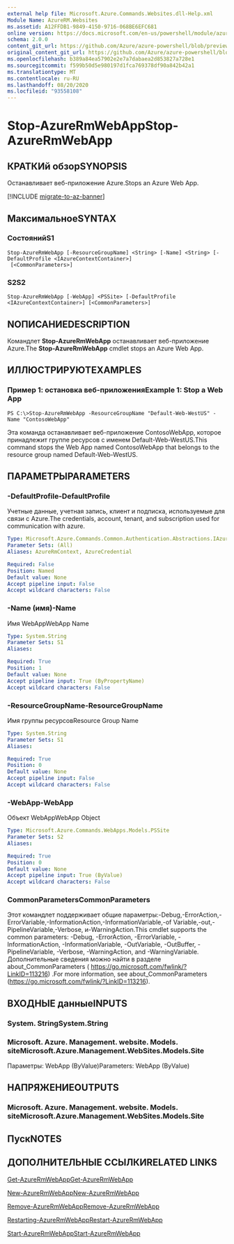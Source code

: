```yaml
---
external help file: Microsoft.Azure.Commands.Websites.dll-Help.xml
Module Name: AzureRM.Websites
ms.assetid: A12FFDB1-9849-4150-9716-068BE6EFC681
online version: https://docs.microsoft.com/en-us/powershell/module/azurerm.websites/stop-azurermwebapp
schema: 2.0.0
content_git_url: https://github.com/Azure/azure-powershell/blob/preview/src/ResourceManager/Websites/Commands.Websites/help/Stop-AzureRmWebApp.md
original_content_git_url: https://github.com/Azure/azure-powershell/blob/preview/src/ResourceManager/Websites/Commands.Websites/help/Stop-AzureRmWebApp.md
ms.openlocfilehash: b389a84ea57902e2e7a7dabaea2d853827a728e1
ms.sourcegitcommit: f599b50d5e980197d1fca769378df90a842b42a1
ms.translationtype: MT
ms.contentlocale: ru-RU
ms.lasthandoff: 08/20/2020
ms.locfileid: "93558108"
---
```

# <span data-ttu-id="92e50-101">Stop-AzureRmWebApp</span><span class="sxs-lookup"><span data-stu-id="92e50-101">Stop-AzureRmWebApp</span></span>

## <span data-ttu-id="92e50-102">КРАТКИй обзор</span><span class="sxs-lookup"><span data-stu-id="92e50-102">SYNOPSIS</span></span>
<span data-ttu-id="92e50-103">Останавливает веб-приложение Azure.</span><span class="sxs-lookup"><span data-stu-id="92e50-103">Stops an Azure Web App.</span></span>

[!INCLUDE [migrate-to-az-banner](../../includes/migrate-to-az-banner.md)]

## <span data-ttu-id="92e50-104">Максимальное</span><span class="sxs-lookup"><span data-stu-id="92e50-104">SYNTAX</span></span>

### <span data-ttu-id="92e50-105">Состояний</span><span class="sxs-lookup"><span data-stu-id="92e50-105">S1</span></span>
```
Stop-AzureRmWebApp [-ResourceGroupName] <String> [-Name] <String> [-DefaultProfile <IAzureContextContainer>]
 [<CommonParameters>]
```

### <span data-ttu-id="92e50-106">S2</span><span class="sxs-lookup"><span data-stu-id="92e50-106">S2</span></span>
```
Stop-AzureRmWebApp [-WebApp] <PSSite> [-DefaultProfile <IAzureContextContainer>] [<CommonParameters>]
```

## <span data-ttu-id="92e50-107">NОПИСАНИЕ</span><span class="sxs-lookup"><span data-stu-id="92e50-107">DESCRIPTION</span></span>
<span data-ttu-id="92e50-108">Командлет **Stop-AzureRmWebApp** останавливает веб-приложение Azure.</span><span class="sxs-lookup"><span data-stu-id="92e50-108">The **Stop-AzureRmWebApp** cmdlet stops an Azure Web App.</span></span>

## <span data-ttu-id="92e50-109">ИЛЛЮСТРИРУЮТ</span><span class="sxs-lookup"><span data-stu-id="92e50-109">EXAMPLES</span></span>

### <span data-ttu-id="92e50-110">Пример 1: остановка веб-приложения</span><span class="sxs-lookup"><span data-stu-id="92e50-110">Example 1: Stop a Web App</span></span>
```
PS C:\>Stop-AzureRmWebApp -ResourceGroupName "Default-Web-WestUS" -Name "ContosoWebApp"
```

<span data-ttu-id="92e50-111">Эта команда останавливает веб-приложение ContosoWebApp, которое принадлежит группе ресурсов с именем Default-Web-WestUS.</span><span class="sxs-lookup"><span data-stu-id="92e50-111">This command stops the Web App named ContosoWebApp that belongs to the resource group named Default-Web-WestUS.</span></span>

## <span data-ttu-id="92e50-112">ПАРАМЕТРЫ</span><span class="sxs-lookup"><span data-stu-id="92e50-112">PARAMETERS</span></span>

### <span data-ttu-id="92e50-113">-DefaultProfile</span><span class="sxs-lookup"><span data-stu-id="92e50-113">-DefaultProfile</span></span>
<span data-ttu-id="92e50-114">Учетные данные, учетная запись, клиент и подписка, используемые для связи с Azure.</span><span class="sxs-lookup"><span data-stu-id="92e50-114">The credentials, account, tenant, and subscription used for communication with azure.</span></span>

```yaml
Type: Microsoft.Azure.Commands.Common.Authentication.Abstractions.IAzureContextContainer
Parameter Sets: (All)
Aliases: AzureRmContext, AzureCredential

Required: False
Position: Named
Default value: None
Accept pipeline input: False
Accept wildcard characters: False
```

### <span data-ttu-id="92e50-115">-Name (имя)</span><span class="sxs-lookup"><span data-stu-id="92e50-115">-Name</span></span>
<span data-ttu-id="92e50-116">Имя WebApp</span><span class="sxs-lookup"><span data-stu-id="92e50-116">WebApp Name</span></span>

```yaml
Type: System.String
Parameter Sets: S1
Aliases:

Required: True
Position: 1
Default value: None
Accept pipeline input: True (ByPropertyName)
Accept wildcard characters: False
```

### <span data-ttu-id="92e50-117">-ResourceGroupName</span><span class="sxs-lookup"><span data-stu-id="92e50-117">-ResourceGroupName</span></span>
<span data-ttu-id="92e50-118">Имя группы ресурсов</span><span class="sxs-lookup"><span data-stu-id="92e50-118">Resource Group Name</span></span>

```yaml
Type: System.String
Parameter Sets: S1
Aliases:

Required: True
Position: 0
Default value: None
Accept pipeline input: False
Accept wildcard characters: False
```

### <span data-ttu-id="92e50-119">-WebApp</span><span class="sxs-lookup"><span data-stu-id="92e50-119">-WebApp</span></span>
<span data-ttu-id="92e50-120">Объект WebApp</span><span class="sxs-lookup"><span data-stu-id="92e50-120">WebApp Object</span></span>

```yaml
Type: Microsoft.Azure.Commands.WebApps.Models.PSSite
Parameter Sets: S2
Aliases:

Required: True
Position: 0
Default value: None
Accept pipeline input: True (ByValue)
Accept wildcard characters: False
```

### <span data-ttu-id="92e50-121">CommonParameters</span><span class="sxs-lookup"><span data-stu-id="92e50-121">CommonParameters</span></span>
<span data-ttu-id="92e50-122">Этот командлет поддерживает общие параметры:-Debug,-ErrorAction,-ErrorVariable,-InformationAction,-InformationVariable,-of Variable,-out,-PipelineVariable,-Verbose, и-WarningAction.</span><span class="sxs-lookup"><span data-stu-id="92e50-122">This cmdlet supports the common parameters: -Debug, -ErrorAction, -ErrorVariable, -InformationAction, -InformationVariable, -OutVariable, -OutBuffer, -PipelineVariable, -Verbose, -WarningAction, and -WarningVariable.</span></span> <span data-ttu-id="92e50-123">Дополнительные сведения можно найти в разделе about_CommonParameters ( https://go.microsoft.com/fwlink/?LinkID=113216) .</span><span class="sxs-lookup"><span data-stu-id="92e50-123">For more information, see about_CommonParameters (https://go.microsoft.com/fwlink/?LinkID=113216).</span></span>

## <span data-ttu-id="92e50-124">ВХОДНЫЕ данные</span><span class="sxs-lookup"><span data-stu-id="92e50-124">INPUTS</span></span>

### <span data-ttu-id="92e50-125">System. String</span><span class="sxs-lookup"><span data-stu-id="92e50-125">System.String</span></span>

### <span data-ttu-id="92e50-126">Microsoft. Azure. Management. website. Models. site</span><span class="sxs-lookup"><span data-stu-id="92e50-126">Microsoft.Azure.Management.WebSites.Models.Site</span></span>
<span data-ttu-id="92e50-127">Параметры: WebApp (ByValue)</span><span class="sxs-lookup"><span data-stu-id="92e50-127">Parameters: WebApp (ByValue)</span></span>

## <span data-ttu-id="92e50-128">НАПРЯЖЕНИЕ</span><span class="sxs-lookup"><span data-stu-id="92e50-128">OUTPUTS</span></span>

### <span data-ttu-id="92e50-129">Microsoft. Azure. Management. website. Models. site</span><span class="sxs-lookup"><span data-stu-id="92e50-129">Microsoft.Azure.Management.WebSites.Models.Site</span></span>

## <span data-ttu-id="92e50-130">Пуск</span><span class="sxs-lookup"><span data-stu-id="92e50-130">NOTES</span></span>

## <span data-ttu-id="92e50-131">ДОПОЛНИТЕЛЬНЫЕ ССЫЛКИ</span><span class="sxs-lookup"><span data-stu-id="92e50-131">RELATED LINKS</span></span>

[<span data-ttu-id="92e50-132">Get-AzureRmWebApp</span><span class="sxs-lookup"><span data-stu-id="92e50-132">Get-AzureRmWebApp</span></span>](./Get-AzureRmWebApp.md)

[<span data-ttu-id="92e50-133">New-AzureRmWebApp</span><span class="sxs-lookup"><span data-stu-id="92e50-133">New-AzureRmWebApp</span></span>](./New-AzureRmWebApp.md)

[<span data-ttu-id="92e50-134">Remove-AzureRmWebApp</span><span class="sxs-lookup"><span data-stu-id="92e50-134">Remove-AzureRmWebApp</span></span>](./Remove-AzureRmWebApp.md)

[<span data-ttu-id="92e50-135">Restarting-AzureRmWebApp</span><span class="sxs-lookup"><span data-stu-id="92e50-135">Restart-AzureRmWebApp</span></span>](./Restart-AzureRmWebApp.md)

[<span data-ttu-id="92e50-136">Start-AzureRmWebApp</span><span class="sxs-lookup"><span data-stu-id="92e50-136">Start-AzureRmWebApp</span></span>](./Start-AzureRmWebApp.md)


